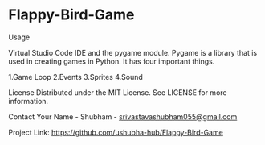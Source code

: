 # Flappy-Bird-Game


Usage

Virtual Studio Code IDE and the pygame module. Pygame is a library that is used in creating games in Python. It has four important things.

1.Game Loop
2.Events
3.Sprites
4.Sound


License
Distributed under the MIT License. See LICENSE for more information.

Contact
Your Name - Shubham - srivastavashubham055@gmail.com

Project Link: https://github.com/ushubha-hub/Flappy-Bird-Game
